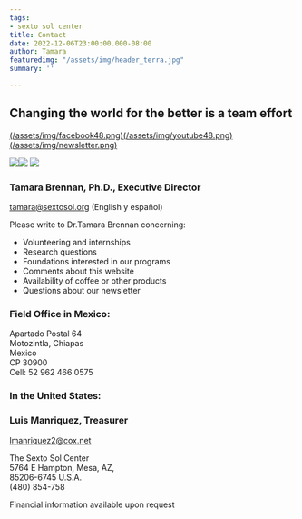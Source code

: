 ```yaml
---
tags:
- sexto sol center
title: Contact
date: 2022-12-06T23:00:00.000-08:00
author: Tamara
featuredimg: "/assets/img/header_terra.jpg"
summary: ''

---
```

## Changing the world for the better is a team effort

[(/assets/img/facebook48.png)](https://www.facebook.com/pages/The-Sexto-Sol-Center/211129337269?ref=ts "Facebook")[(/assets/img/youtube48.png)](https://www.youtube.com/watch?v=0ensxgLyh1k "Sexto Sol Youtube") [(/assets/img/newsletter.png)](http://eepurl.com/b6CyD "Receive Newsletter")

[![](/assets/img/facebook48.png)](https://www.facebook.com/The-Sexto-Sol-Center-211129337269/?ref=hl "Sexto Sol Center Facebook Page")[![](/assets/img/youtube48.png)](https://www.youtube.com/watch?v=0ensxgLyh1k "Sexto Sol Center Youtube Channel") [![](/assets/img/newsletter.png)](https://sextosol.us2.list-manage.com/subscribe?u=24abe2b217c6bfff52bd46b8e&id=b26714d01c "Sexto Sol Mailchimp Newsletter")

### Tamara Brennan, Ph.D., Executive Director

[tamara@sextosol.org](mailto:tamara@sextosol.org) (English y español)

Please write to Dr.Tamara Brennan concerning:

* Volunteering and internships
* Research questions
* Foundations interested in our programs
* Comments about this website
* Availability of coffee or other products
* Questions about our newsletter

### Field Office in Mexico:

Apartado Postal 64  
Motozintla, Chiapas  
Mexico  
CP 30900  
Cell: 52 962 466 0575

### In the United States:

### Luis Manriquez, Treasurer

[lmanriquez2@cox.net](mailto:lmanriquez2@cox.net)

The Sexto Sol Center  
5764 E Hampton, Mesa, AZ,  
85206-6745 U.S.A.  
(480) 854-758

Financial information available upon request

### 